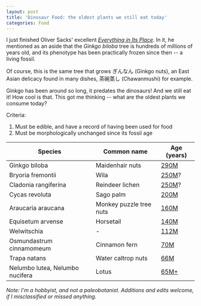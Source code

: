 ```yaml
---
layout: post
title: 'Dinosaur Food: the oldest plants we still eat today'
categories: Food
---
```


I just finished Oliver Sacks' excellent _[Everything in Its Place](https://www.penguinrandomhouse.com/books/538576/everything-in-its-place-by-oliver-sacks/)_. In it, he mentioned as an aside that the _Ginkgo biloba_ tree is hundreds of millions of years old, and its phenotype has been practically frozen since then -- a living fossil.

Of course, this is the same tree that grows ぎんなん (Ginkgo nuts), an East Asian delicacy found in many dishes, 茶碗蒸し (Chawanmushi) for example.

Ginkgo has been around so long, it predates the dinosaurs! And we still eat it! How cool is that. This got me thinking -- what are the oldest plants we consume today?

Criteria:

1. Must be edible, and have a record of having been used for food
2. Must be morphologically unchanged since its fossil age

| Species | Common name | Age (years)
|-----|----|--|
| Ginkgo biloba | Maidenhair nuts | [290M](https://www.sciencedirect.com/science/article/abs/pii/S1871174X0900002X?via%3Dihub)
| Bryoria fremontii | Wila | [250M](https://en.wikipedia.org/wiki/Moss#Geological_history)?
| Cladonia rangiferina | Reindeer lichen | [250M](https://en.wikipedia.org/wiki/Moss#Geological_history)?
| Cycas revoluta | Sago palm | [200M](http://www1.biologie.uni-hamburg.de/b-online/library/cycads/fossilspast.htm)
| Araucaria araucana | Monkey puzzle tree nuts | [160M](https://www.pacificu.edu/about/campuses-locations/forest-grove-campus/guide-trees/monkeypuzzle)
| Equisetum arvense | Horsetail | [140M](https://en.wikipedia.org/wiki/Equisetum#Evolutionary_history)
| Welwitschia | - | [112M](https://pubmed.ncbi.nlm.nih.gov/33504814/)
| Osmundastrum cinnamomeum | Cinnamon fern | [70M](https://www.journals.uchicago.edu/doi/10.1086/314134)
| Trapa natans | Water caltrop nuts | [66M](https://en.wikipedia.org/wiki/Water_caltrop#Fossil_record)
| Nelumbo lutea, Nelumbo nucifera | Lotus | [65M+](https://ebrary.net/27989/environment/lotus)

*Note: I'm a hobbyist, and not a paleobotanist. Additions and edits welcome, if I misclassified or missed anything.*
